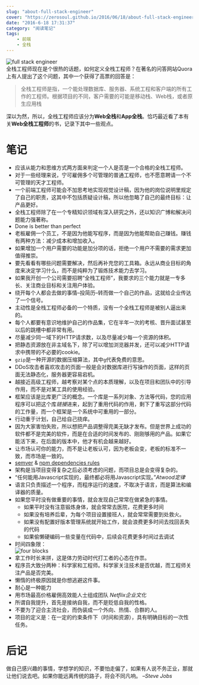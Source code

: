 ```yaml
---
slug: "about-full-stack-engineer"
cover: "https://zerosoul.github.io/2016/06/18/about-full-stack-engineer/fullstack.jpg"
date: "2016-6-18 17:31:37"
category: "阅读笔记"
tags:
    - 前端
    - 全栈
---
```

![full stack engineer](https://zerosoul.github.io/2016/06/18/about-full-stack-engineer/fullstack.jpg)  
全栈工程师现在是个很热的话题，如何定义全栈工程师？在著名的问答网站Quora上有人提出了这个问题，其中一个获得了高票的回答是：

> 全栈工程师是指，一个能处理数据库、服务器、系统工程和客户端的所有工作的工程师。根据项目的不同，客户需要的可能是移动栈、Web栈，或者原生应用栈

深以为然，所以，全栈工程师应该分为**Web全栈**和**App全栈**。恰巧最近看了本有关**Web全栈工程师**的书，记录下其中一些观点。

[](#笔记 "笔记")笔记
==============

-   应该从能力和思维方式两方面来判定一个人是否是一个合格的全栈工程师。
-   对于一些经理来说，宁可雇佣多个可管理的普通工程师，也不愿意聘请一个不可管理的天才工程师。
-   一个前端工程师可能会不加思考地实现视觉设计稿，因为他的岗位说明里规定了自己的职责，这其中不包括质疑设计稿，所以他忽略了自己的最终目标：让产品更好。
-   全栈工程师除了在一个专精知识领域有深入研究之外，还以知识广博和解决问题能力强著称。
-   Done is better than perfect
-   老板雇佣一个员工，不是因为他能写程序，而是因为他能帮助自己赚钱。赚钱有两种方法：减少成本和增加收入。
-   如果增加一个用户需要的功能是加分项的话，拒绝一个用户不需要的需求更加值得推崇。
-   要先看看有哪些问题需要解决，然后再补充您的工具箱。永远从商业目标的角度来决定学习什么，而不是纯粹为了锻炼技术能力去学习。
-   如果我开创一个公司需要招聘“全栈工程师”，我要求的三个能力就是一专多长、关注商业目标和关注用户体验。
-   绕开每个人都会去做的事情–投简历–转而做一个自己的作品，这就给企业传达了一个信号。
-   主动性是全栈工程师必备的一个特质，没有一个全栈工程师是被别人逼出来的。
-   每个人都要有意识地维护自己的作品集，它在半年一次的考核、晋升面试甚至以后的跳槽中都非常有用。
-   尽量减少同一域下的HTTP请求数，以及尽量减少每一个资源的体积。
-   把静态资源放在非主域名下，除了可以增加浏览器并发，还可以减少HTTP请求中携带的不必要的cookie。
-   `gzip`是一种开源的数据压缩算法，其中`g`代表免费的意思。
-   DDoS攻击者喜欢攻击的页面一般是会对数据库进行写操作的页面，这样的页面无法静态化，服务器更容易宕机。
-   越接近高级工程师，越考察对某个点的本质理解，以及在项目和团队中的引导作用，而不是对某工具的使用经验。
-   框架应该是比库更广泛的概念。一个库是一系列对象、方法等代码，您的应用程序可以把这个库*链接*进来，起到了重用代码的作用，剩下了重写这部分代码的工作量，而一个框架是一个系统中可重用的一部分。
-   行动重于计划，自己给自己挠痒。
-   因为大家害怕失败，所以想把产品调整得完美无缺才发布。但是世界上成功的软件都不是完美的软件，而是在合适的时间发布的、刚刚够用的产品。如果它能活下来，在后面的版本中，他才有机会越来越好。
-   让市场认可你的能力，而不是让老板认可，因为老板会变，老板的标准不一致，而市场是一致的。
-   [semver](http://semver.org/) & [npm dependencies rules](https://docs.npmjs.com/files/package.json#dependencies)
-   架构是当项目变得复杂之后必须考虑的问题，而项目总是会变得复杂的。
-   “任何能用Javascript实现的，最终都必将用Javascript实现。”*Atwood定律*
-   语言只负责描述一个程序，而程序运行的速度，不取决于语言，而是算法和编译器的质量。
-   如果您平时没有做重要的事情，就会发现自己常常在做紧急的事情。
    -   如果平时没有注意锻炼身体，就会常常去医院，花费更多时间
    -   如果没有培养后辈，为每个项目设置接班人，就会常常需要到处救火。
    -   如果没有配置好版本管理系统就开始工作，就会浪费更多时间去找回丢失的代码
    -   如果偷懒硬编码一些变量在代码中，后续会花费更多时间过去调试
-   时间四象限：  
    ![four blocks](https://zerosoul.github.io/2016/06/18/about-full-stack-engineer/time.jpg)
-   拿工作时长来拼，这是体力劳动时代打工者的心态在作祟。
-   程序员大致分两种：科学家和工程师。科学家关注技术是否优越，而工程师关注产品是否完美。
-   懒惰的终极原因就是你想逃避这件事。
-   耐心是一种能力
-   用市场最高价格雇佣高效能人士组成团队 *Netflix企业文化*
-   所谓自我提升，首先是接纳自我，而不是贬低自我的性格。
-   不要为了迎合主流社会，而伪装成一个外向、热情、合群的人。
-   项目的定义是：在一定的约束条件下（时间和资源），具有明确目标的一次性任务。

[](#后记 "后记")后记
==============

做自己感兴趣的事情，学想学的知识，不要怕走偏了，如果有人说不务正业，那就让他们说去吧。如果你能远离传统的路子，将会不同凡响。 *–Steve Jobs*